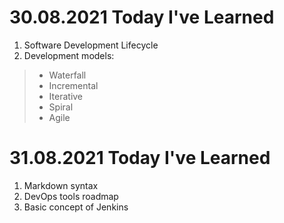 # 30.08.2021 Today I've Learned
1. Software Development Lifecycle
2. Development models:
  > * Waterfall
  > * Incremental
  > * Iterative
  > * Spiral
  > * Agile 

# 31.08.2021 Today I've Learned
1. Markdown syntax
2. DevOps tools roadmap
3. Basic concept of Jenkins
 
